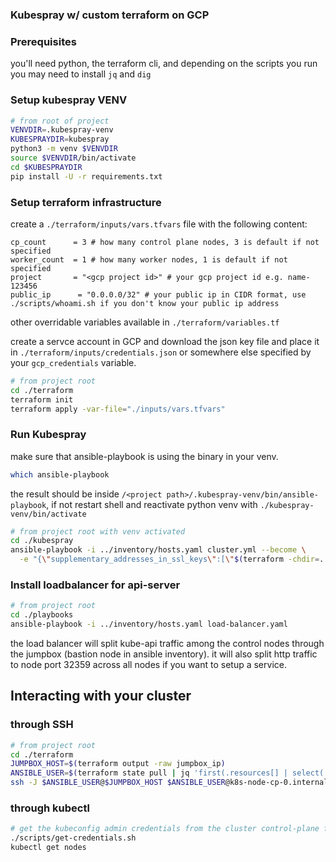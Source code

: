 ### Kubespray w/ custom terraform on GCP

### Prerequisites

you'll need python, the terraform cli, and depending on the scripts you run you may need to install `jq` and `dig`

### Setup kubespray VENV
```bash
# from root of project
VENVDIR=.kubespray-venv
KUBESPRAYDIR=kubespray
python3 -m venv $VENVDIR
source $VENVDIR/bin/activate
cd $KUBESPRAYDIR
pip install -U -r requirements.txt
```

### Setup terraform infrastructure

create a `./terraform/inputs/vars.tfvars` file with the following content:
```hcl
cp_count      = 3 # how many control plane nodes, 3 is default if not specified
worker_count  = 1 # how many worker nodes, 1 is default if not specified
project       = "<gcp project id>" # your gcp project id e.g. name-123456
public_ip      = "0.0.0.0/32" # your public ip in CIDR format, use ./scripts/whoami.sh if you don't know your public ip address
```
other overridable variables available in `./terraform/variables.tf`

create a servce account in GCP and download the json key file and place it in `./terraform/inputs/credentials.json` or
somewhere else specified by your `gcp_credentials` variable.

```bash
# from project root
cd ./terraform
terraform init
terraform apply -var-file="./inputs/vars.tfvars"
```

### Run Kubespray
make sure that ansible-playbook is using the binary in your venv.
```bash
which ansible-playbook
```
the result should be inside `/<project path>/.kubespray-venv/bin/ansible-playbook`, if not restart shell and reactivate 
python venv with `./kubespray-venv/bin/activate`

```bash
# from project root with venv activated
cd ./kubespray
ansible-playbook -i ../inventory/hosts.yaml cluster.yml --become \
  -e "{\"supplementary_addresses_in_ssl_keys\":[\"$(terraform -chdir=../terraform output -raw jumpbox_ip)\"]}"
```

### Install loadbalancer for api-server
```bash
# from project root
cd ./playbooks
ansible-playbook -i ../inventory/hosts.yaml load-balancer.yaml
```
the load balancer will split kube-api traffic among the control nodes through the jumpbox (bastion node in ansible inventory).
it will also split http traffic to node port 32359 across all nodes if you want to setup a service.

## Interacting with your cluster

### through SSH
```bash
# from project root
cd ./terraform
JUMPBOX_HOST=$(terraform output -raw jumpbox_ip)
ANSIBLE_USER=$(terraform state pull | jq 'first(.resources[] | select(.type=="ansible_host")).instances[0].attributes.variables.ansible_user' -r)
ssh -J $ANSIBLE_USER@$JUMPBOX_HOST $ANSIBLE_USER@k8s-node-cp-0.internal.
```

### through kubectl
```bash
# get the kubeconfig admin credentials from the cluster control-plane for kubectl, from project root
./scripts/get-credentials.sh
kubectl get nodes
```


